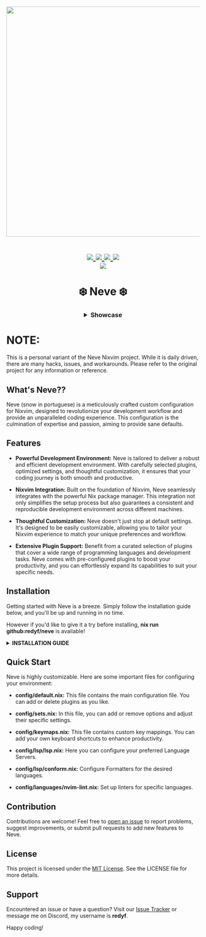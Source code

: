 <h1 align="center">
<a href='#'><img src="https://raw.githubusercontent.com/catppuccin/catppuccin/main/assets/palette/macchiato.png" width="600px"/></a>
  <br>
  <br>
  <div>
    <a href="https://github.com/redyf/Neve/issues">
        <img src="https://img.shields.io/github/issues/redyf/Neve?color=fab387&labelColor=303446&style=for-the-badge">
    </a>
    <a href="https://github.com/redyf/Neve/stargazers">
        <img src="https://img.shields.io/github/stars/redyf/Neve?color=ca9ee6&labelColor=303446&style=for-the-badge">
    </a>
    <a href="https://github.com/redyf/Neve">
        <img src="https://img.shields.io/github/repo-size/redyf/Neve?color=ea999c&labelColor=303446&style=for-the-badge">
    </a>
    <a href="https://github.com/redyf/Neve/blob/main/LICENCE">
        <img src="https://img.shields.io/static/v1.svg?style=for-the-badge&label=License&message=MIT&logoColor=ca9ee6&colorA=313244&colorB=cba6f7"/>
    </a>
    <br>
            <img href="https://builtwithnix.org" src="https://builtwithnix.org/badge.svg"/>
    </div>
   </h1>

<h1 align="center">❄️ Neve ❄️</h1>
<h3 align="center">

<details>
    <summary>Showcase</summary>

![Neve](./assets/showcase1.png)
![Neve2](./assets/showcase2.png)
![Neve3](./assets/showcase3.png)
![Neve4](./assets/showcase4.png)
![Neve5](./assets/showcase5.png)

</details>

</h3>

# NOTE:
This is a personal variant of the Neve Nixvim project. While it is daily driven, there are many hacks, issues, and workarounds. Please refer to the original project for any information or reference.

## What's Neve??

Neve (snow in portuguese) is a meticulously crafted custom configuration for Nixvim, designed to revolutionize your development workflow and provide an unparalleled coding experience. This configuration is the culmination of expertise and passion, aiming to provide sane defaults.

## Features

- **Powerful Development Environment:** Neve is tailored to deliver a robust and efficient development environment. With carefully selected plugins, optimized settings, and thoughtful customization, it ensures that your coding journey is both smooth and productive.

- **Nixvim Integration:** Built on the foundation of Nixvim, Neve seamlessly integrates with the powerful Nix package manager. This integration not only simplifies the setup process but also guarantees a consistent and reproducible development environment across different machines.

- **Thoughtful Customization:** Neve doesn't just stop at default settings. It's designed to be easily customizable, allowing you to tailor your Nixvim experience to match your unique preferences and workflow.

- **Extensive Plugin Support:** Benefit from a curated selection of plugins that cover a wide range of programming languages and development tasks. Neve comes with pre-configured plugins to boost your productivity, and you can effortlessly expand its capabilities to suit your specific needs.

## Installation

Getting started with Neve is a breeze. Simply follow the installation guide below, and you'll be up and running in no time.

However if you'd like to give it a try before installing, <b>nix run github:redyf/neve</b> is available!

<details>
    <summary><b>INSTALLATION GUIDE</b></summary>
    I'm assuming you already use nix flakes but in case you don't, please check this tutorial to enable them:

[Flakes](https://nixos.wiki/wiki/Flakes)

    After enabling it, follow the steps below:

```
1- Go to flake.nix and add Neve.url = "github:redyf/Neve" to your inputs.

2- Run nix flake update, then Neve should be available for installation.

3- Install it by adding inputs.Neve.packages.${pkgs.system}.default to your environment.systemPackages or home.packages if you're using home-manager.

4- Rebuild your system and you should be done :
```

</details>

## Quick Start

Neve is highly customizable. Here are some important files for configuring your environment:

- **config/default.nix:** This file contains the main configuration file. You can add or delete plugins as you like.

- **config/sets.nix:** In this file, you can add or remove options and adjust their specific settings.

- **config/keymaps.nix:** This file contains custom key mappings. You can add your own keyboard shortcuts to enhance productivity.

- **config/lsp/lsp.nix:** Here you can configure your preferred Language Servers.

- **config/lsp/conform.nix:** Configure Formatters for the desired languages.

- **config/languages/nvim-lint.nix:** Set up linters for specific languages.

## Contribution

Contributions are welcome! Feel free to [open an issue](https://github.com/redyf/Neve/issues) to report problems, suggest improvements, or submit pull requests to add new features to Neve.

## License

This project is licensed under the [MIT License](LICENCE). See the LICENSE file for more details.

## Support

Encountered an issue or have a question? Visit our [Issue Tracker](https://github.com/redyf/Neve/issues) or message me on Discord, my username is **redyf**.

Happy coding!
